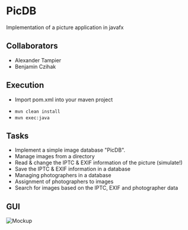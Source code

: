 # PicDB

Implementation of a picture application in javafx

## Collaborators

- Alexander Tampier
- Benjamin Czihak

## Execution

- Import pom.xml into your maven project

* `mvn clean install`
* `mvn exec:java`

## Tasks

- Implement a simple image database "PicDB".
- Manage images from a directory
- Read & change the IPTC & EXIF ​​information of the picture (simulate!)
- Save the IPTC & EXIF ​​information in a database
- Managing photographers in a database
- Assignment of photographers to images
- Search for images based on the IPTC, EXIF ​​and photographer data

## GUI

![Mockup](src/main/resources/img/mockup.jpg)
